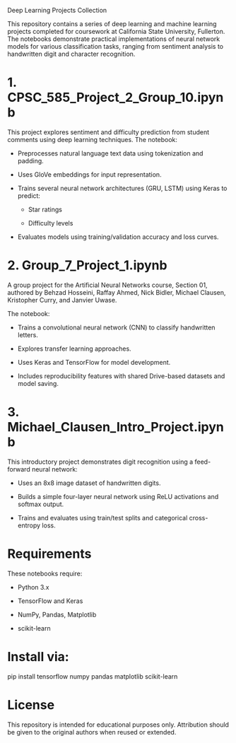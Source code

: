 Deep Learning Projects Collection

This repository contains a series of deep learning and machine learning projects completed for coursework at California State University, Fullerton. The notebooks demonstrate practical implementations of neural network models for various classification tasks, ranging from sentiment analysis to handwritten digit and character recognition.

# 1. CPSC_585_Project_2_Group_10.ipynb

This project explores sentiment and difficulty prediction from student comments using deep learning techniques. The notebook:

  * Preprocesses natural language text data using tokenization and padding.

  * Uses GloVe embeddings for input representation.

  * Trains several neural network architectures (GRU, LSTM) using Keras to predict:

      * Star ratings

      * Difficulty levels

  * Evaluates models using training/validation accuracy and loss curves.

# 2. Group_7_Project_1.ipynb

A group project for the Artificial Neural Networks course, Section 01, authored by Behzad Hosseini, Raffay Ahmed, Nick Bidler, Michael Clausen, Kristopher Curry, and Janvier Uwase.

The notebook:

  * Trains a convolutional neural network (CNN) to classify handwritten letters.

  * Explores transfer learning approaches.

  * Uses Keras and TensorFlow for model development.

  * Includes reproducibility features with shared Drive-based datasets and model saving.

# 3. Michael_Clausen_Intro_Project.ipynb

This introductory project demonstrates digit recognition using a feed-forward neural network:

  * Uses an 8x8 image dataset of handwritten digits.

  * Builds a simple four-layer neural network using ReLU activations and softmax output.

  * Trains and evaluates using train/test splits and categorical cross-entropy loss.

# Requirements

These notebooks require:

  * Python 3.x

  * TensorFlow and Keras

  * NumPy, Pandas, Matplotlib

  * scikit-learn

# Install via:

pip install tensorflow numpy pandas matplotlib scikit-learn

# License

This repository is intended for educational purposes only. Attribution should be given to the original authors when reused or extended.
